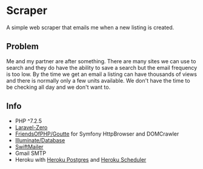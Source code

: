 # Scraper

A simple web scraper that emails me when a new listing is created.

## Problem

Me and my partner are after something. There are many sites we can use to search and they do have the ability to save a search but the email frequency is too low. By the time we get an email a listing can have thousands of views and there is normally only a few units available. We don't have the time to be checking all day and we don't want to.

## Info

- PHP ^7.2.5
- [Laravel-Zero](https://github.com/laravel-zero/laravel-zero)
- [FriendsOfPHP/Goutte](https://github.com/FriendsOfPHP/Goutte) for Symfony HttpBrowser and DOMCrawler
- [Illuminate/Database](https://github.com/illuminate/database)
- [SwiftMailer](https://github.com/swiftmailer/swiftmailer)
- Gmail SMTP
- Heroku with [Heroku Postgres](https://elements.heroku.com/addons/heroku-postgresql) and [Heroku Scheduler](https://elements.heroku.com/addons/scheduler)
